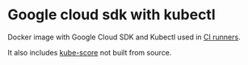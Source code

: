 # Google cloud sdk with kubectl

Docker image with Google Cloud SDK and Kubectl used in [CI runners](https://github.com/gadiener/ci-image-gcp).

It also includes [kube-score](https://github.com/zegl/kube-score) not built from source.
